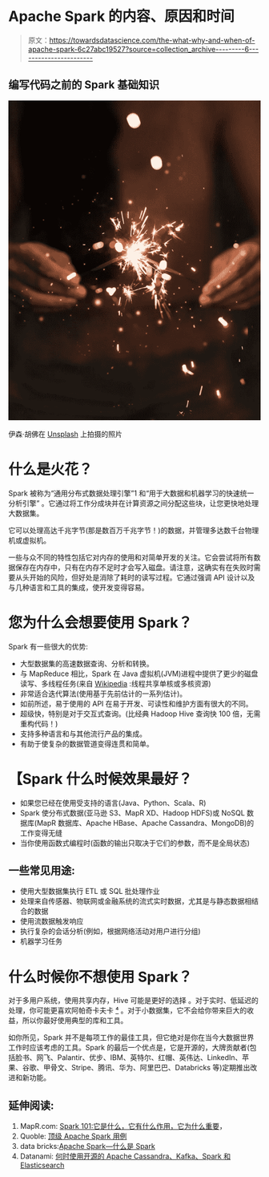 # Apache Spark 的内容、原因和时间

> 原文：<https://towardsdatascience.com/the-what-why-and-when-of-apache-spark-6c27abc19527?source=collection_archive---------6----------------------->

## 编写代码之前的 Spark 基础知识

![](img/7edd72ac4aabdd431de5e080016cc4ae.png)

伊森·胡佛在 [Unsplash](https://unsplash.com/s/photos/spark?utm_source=unsplash&utm_medium=referral&utm_content=creditCopyText) 上拍摄的照片

# 什么是火花？

Spark 被称为“通用分布式数据处理引擎”1 和“用于大数据和机器学习的快速统一分析引擎” [](#a0b6) 。它通过将工作分成块并在计算资源之间分配这些块，让您更快地处理大数据集。

它可以处理高达千兆字节(那是数百万千兆字节！)的数据，并管理多达数千台物理机或虚拟机。

一些与众不同的特性包括它对内存的使用和对简单开发的关注。它会尝试将所有数据保存在内存中，只有在内存不足时才会写入磁盘。请注意，这确实有在失败时需要从头开始的风险，但好处是消除了耗时的读写过程。它通过强调 API 设计以及与几种语言和工具的集成，使开发变得容易。

# **您为什么会想要使用 Spark？**

Spark 有一些很大的优势:

*   大型数据集的高速数据查询、分析和转换。
*   与 MapReduce 相比，Spark 在 Java 虚拟机(JVM)进程中提供了更少的磁盘读写、多线程任务(来自 [Wikipedia](https://en.wikipedia.org/wiki/Multithreading_(computer_architecture)) :线程共享单核或多核资源)
*   非常适合迭代算法(使用基于先前估计的一系列估计)。
*   如前所述，易于使用的 API 在易于开发、可读性和维护方面有很大的不同。
*   超级快，特别是对于交互式查询。(比经典 Hadoop Hive 查询快 100 倍，无需重构代码！)
*   支持多种语言和与其他流行产品的集成。
*   有助于使复杂的数据管道变得连贯和简单。

# 【Spark 什么时候效果最好？

*   如果您已经在使用受支持的语言(Java、Python、Scala、R)
*   Spark 使分布式数据(亚马逊 S3、MapR XD、Hadoop HDFS)或 NoSQL 数据库(MapR 数据库、Apache HBase、Apache Cassandra、MongoDB)的工作变得无缝
*   当你使用函数式编程时(函数的输出只取决于它们的参数，而不是全局状态)

## **一些常见用途:**

*   使用大型数据集执行 ETL 或 SQL 批处理作业
*   处理来自传感器、物联网或金融系统的流式实时数据，尤其是与静态数据相结合的数据
*   使用流数据触发响应
*   执行复杂的会话分析(例如，根据网络活动对用户进行分组)
*   机器学习任务

# **什么时候你不想使用 Spark？**

对于多用户系统，使用共享内存，Hive 可能是更好的选择 [](#a0b6) 。对于实时、低延迟的处理，你可能更喜欢阿帕奇卡夫卡 [⁴](#d7fd) 。对于小数据集，它不会给你带来巨大的收益，所以你最好使用典型的库和工具。

如你所见，Spark 并不是每项工作的最佳工具，但它绝对是你在当今大数据世界工作时应该考虑的工具。Spark 的最后一个优点是，它是开源的，大牌贡献者(包括脸书、网飞、Palantir、优步、IBM、英特尔、红帽、英伟达、LinkedIn、苹果、谷歌、甲骨文、Stripe、腾讯、华为、阿里巴巴、Databricks 等)定期推出改进和新功能。

## 延伸阅读:

1.  MapR.com: [Spark 101:它是什么，它有什么作用，它为什么重要](https://mapr.com/blog/spark-101-what-it-what-it-does-and-why-it-matters/)，
2.  Quoble: [顶级 Apache Spark 用例](https://www.qubole.com/blog/apache-spark-use-cases/)
3.  data bricks:[Apache Spark—什么是 Spark](https://databricks.com/spark/about)
4.  Datanami: [何时使用开源的 Apache Cassandra、Kafka、Spark 和 Elasticsearch](https://www.datanami.com/2019/12/03/when-and-when-not-to-use-open-source-apache-cassandra-kafka-spark-and-elasticsearch/)